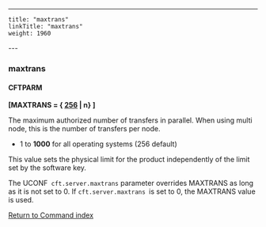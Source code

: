 ---
    title: "maxtrans"
    linkTitle: "maxtrans"
    weight: 1960
---<span id="maxtrans"></span>

### maxtrans

#### CFTPARM

****[MAXTRANS = { <u>256</u> &#124; n} ]****

The maximum authorized number of transfers in parallel. When using multi node, this is the number of transfers per node.

- 1 to **1000** for all operating systems (256 default)

This value sets the physical limit for the product independently of
the limit set by the software key.

The UCONF` cft.server.maxtrans` parameter overrides MAXTRANS as long as it is not set to 0. If `cft.server.maxtrans `is set to 0, the MAXTRANS value is used.

[Return to Command index](../../)
